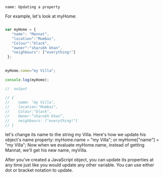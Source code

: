 ```ngMeta
name: Updating a property
```

For example, let's look at myHome:

```javascript

var myHome = {
   "name": "Mannat",
   "location":"Mumbai",
   "Colour":"black",
   "owner":"sharukh khan",
   "neighbours": ["everything!"]
 };
 
 
myHome.name="my Villa";
 
console.log(myHome);
 
//  output

// {
//    name: ‘my Villa’,
//    location:"Mumbai",
//    Colour:"black",
//    Owner:”sharukh khan”,
//    neighbours: ["everything!"]
// }

```

let's change its name to the string my Villa. Here's how we update his object's name property: myHome.name = "my Villa"; or myHome["name"] = "my Villa"; Now when we evaluate myHome.name, instead of getting Mannat, we'll get his new name, myVilla.


After you've created a JavaScript object, you can update its properties at any time just like you would update any other variable. You can use either dot or bracket notation to update.




